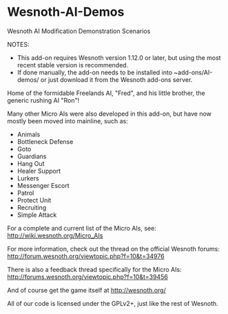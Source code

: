 Wesnoth-AI-Demos
================

Wesnoth AI Modification Demonstration Scenarios

NOTES:
* This add-on requires Wesnoth version 1.12.0 or later, but using the most recent stable version is recommended.
* If done manually, the add-on needs to be installed into ~add-ons/AI-demos/ or just download it from the Wesnoth add-ons server.

Home of the formidable Freelands AI, "Fred", and his little brother, the generic rushing AI "Ron"!

Many other Micro AIs were also developed in this add-on, but have now mostly been moved into mainline, such as:
* Animals
* Bottleneck Defense
* Goto
* Guardians
* Hang Out
* Healer Support
* Lurkers
* Messenger Escort
* Patrol
* Protect Unit
* Recruiting
* Simple Attack

For a complete and current list of the Micro AIs, see: http://wiki.wesnoth.org/Micro_AIs

For more information, check out the thread on the official Wesnoth forums:
http://forum.wesnoth.org/viewtopic.php?f=10&t=34976

There is also a feedback thread specifically for the Micro AIs:
http://forums.wesnoth.org/viewtopic.php?f=10&t=39456

And of course get the game itself at http://wesnoth.org/

All of our code is licensed under the GPLv2+, just like the rest of Wesnoth.
